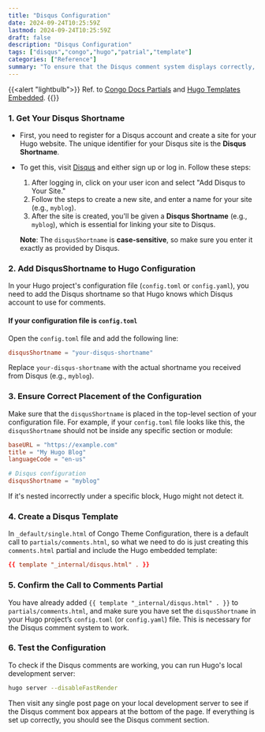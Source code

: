 ```yaml
---
title: "Disqus Configuration"
date: 2024-09-24T10:25:59Z
lastmod: 2024-09-24T10:25:59Z
draft: false
description: "Disqus Configuration"
tags: ["disqus","congo","hugo","patrial","template"]
categories: ["Reference"]
summary: "To ensure that the Disqus comment system displays correctly, you can follow these steps"
---
```


{{<alert "lightbulb">}}
Ref. to [Congo Docs Partials](https://jpanther.github.io/congo/docs/partials/#comments) and  [Hugo Templates Embedded](https://gohugo.io/templates/embedded/#disqus).
{{</alert>}}

### 1. **Get Your Disqus Shortname**

- First, you need to register for a Disqus account and create a site for your Hugo website. The unique identifier for your Disqus site is the **Disqus Shortname**.
- To get this, visit [Disqus](https://disqus.com/) and either sign up or log in. Follow these steps:
     1. After logging in, click on your user icon and select "Add Disqus to Your Site."
     2. Follow the steps to create a new site, and enter a name for your site (e.g., `myblog`).
     3. After the site is created, you'll be given a **Disqus Shortname** (e.g., `myblog`), which is essential for linking your site to Disqus.

   **Note**: The `disqusShortname` is **case-sensitive**, so make sure you enter it exactly as provided by Disqus.

### 2. **Add DisqusShortname to Hugo Configuration**

   In your Hugo project's configuration file (`config.toml` or `config.yaml`), you need to add the Disqus shortname so that Hugo knows which Disqus account to use for comments.

#### If your configuration file is `config.toml`

   Open the `config.toml` file and add the following line:

   ```toml
   disqusShortname = "your-disqus-shortname"
   ```

   Replace `your-disqus-shortname` with the actual shortname you received from Disqus (e.g., `myblog`).

### 3. **Ensure Correct Placement of the Configuration**

   Make sure that the `disqusShortname` is placed in the top-level section of your configuration file. For example, if your `config.toml` file looks like this, the `disqusShortname` should not be inside any specific section or module:

   ```toml
   baseURL = "https://example.com"
   title = "My Hugo Blog"
   languageCode = "en-us"

   # Disqus configuration
   disqusShortname = "myblog"
   ```

   If it's nested incorrectly under a specific block, Hugo might not detect it.

### 4. **Create a Disqus Template**

  In `_default/single.html` of Congo Theme Configuration, there is a default call to `partials/comments.html`, so what we need to do is just creating this `comments.html` partial and include the Hugo embedded template:

   ```toml
  {{ template "_internal/disqus.html" . }}
   ```

### 5. **Confirm the Call to Comments Partial**

You have already added `{{ template "_internal/disqus.html" . }}` to `partials/comments.html`, and make sure you have set the `disqusShortname` in your Hugo project’s `config.toml` (or `config.yaml`) file. This is necessary for the Disqus comment system to work.

### 6. **Test the Configuration**

   To check if the Disqus comments are working, you can run Hugo's local development server:

   ```bash
   hugo server --disableFastRender
   ```

   Then visit any single post page on your local development server to see if the Disqus comment box appears at the bottom of the page. If everything is set up correctly, you should see the Disqus comment section.
